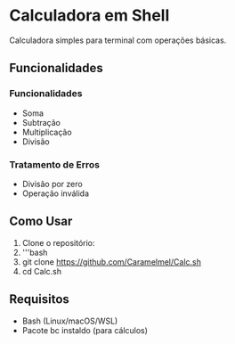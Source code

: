 # Calculadora em Shell

Calculadora simples para terminal com operações básicas.

## Funcionalidades

### Funcionalidades
- Soma
- Subtração
- Multiplicação
- Divisão

### Tratamento de Erros
- Divisão por zero
- Operação inválida

## Como Usar
1. Clone o repositório:
2. '''bash
3. git clone https://github.com/Caramelmel/Calc.sh
4. cd Calc.sh

## Requisitos
- Bash (Linux/macOS/WSL)
- Pacote bc instaldo (para cálculos)
